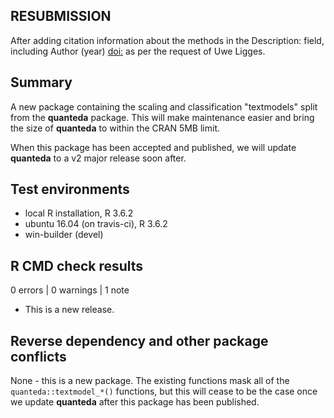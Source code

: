 ## RESUBMISSION

After adding citation information about the methods in the Description: field, 
including Author (year) <doi:> as per the request of Uwe Ligges.

## Summary

A new package containing the scaling and classification "textmodels" split from the **quanteda** package.  This will make maintenance easier and bring the size of **quanteda** to within the CRAN 5MB limit.

When this package has been accepted and published, we will update **quanteda** to a v2 major release soon after.

## Test environments

* local R installation, R 3.6.2
* ubuntu 16.04 (on travis-ci), R 3.6.2
* win-builder (devel)

## R CMD check results

0 errors | 0 warnings | 1 note

* This is a new release.

## Reverse dependency and other package conflicts

None - this is a new package.  The existing functions mask all of the `quanteda::textmodel_*()` functions, but this will cease to be the case once we update **quanteda** after this package has been published.

